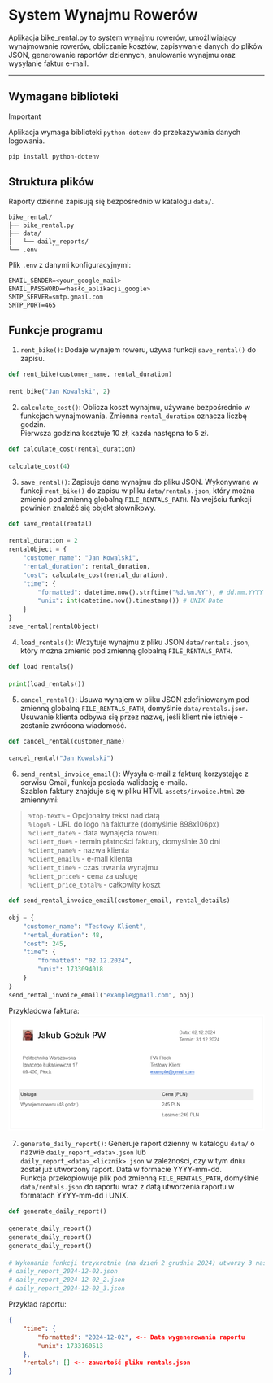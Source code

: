 # System Wynajmu Rowerów

Aplikacja bike_rental.py to system wynajmu rowerów, umożliwiający wynajmowanie rowerów, obliczanie kosztów, zapisywanie danych do plików JSON, generowanie raportów dziennych, anulowanie wynajmu oraz wysyłanie faktur e-mail.

---

## Wymagane biblioteki
> [!IMPORTANT]
> Aplikacja wymaga biblioteki `python-dotenv` do przekazywania danych logowania.
> ```bash
> pip install python-dotenv
> ```

## Struktura plików
Raporty dzienne zapisują się bezpośrednio w katalogu `data/`.
```
bike_rental/
├── bike_rental.py
├── data/
│   └── daily_reports/
└── .env
```

Plik `.env` z danymi konfiguracyjnymi:
```env
EMAIL_SENDER=<your_google_mail>
EMAIL_PASSWORD=<hasło_aplikacji_google>
SMTP_SERVER=smtp.gmail.com
SMTP_PORT=465
```

## Funkcje programu
1. `rent_bike()`: Dodaje wynajem roweru, używa funkcji `save_rental()` do zapisu.
```py
def rent_bike(customer_name, rental_duration)

rent_bike("Jan Kowalski", 2)
```

2. `calculate_cost()`: Oblicza koszt wynajmu, używane bezpośrednio w funkcjach wynajmowania. Zmienna `rental_duration` oznacza liczbę godzin.<br>Pierwsza godzina kosztuje 10 zł, każda następna to 5 zł.
```py
def calculate_cost(rental_duration)

calculate_cost(4)
```

3. `save_rental()`: Zapisuje dane wynajmu do pliku JSON. Wykonywane w funkcji `rent_bike()` do zapisu w pliku `data/rentals.json`, który można zmienić pod zmienną globalną `FILE_RENTALS_PATH`. Na wejściu funkcji powinien znaleźć się objekt słownikowy.
```py
def save_rental(rental)

rental_duration = 2
rentalObject = {
    "customer_name": "Jan Kowalski",
    "rental_duration": rental_duration,
    "cost": calculate_cost(rental_duration),
    "time": {
        "formatted": datetime.now().strftime("%d.%m.%Y"), # dd.mm.YYYY
        "unix": int(datetime.now().timestamp()) # UNIX Date
    }
}
save_rental(rentalObject)
```

4. `load_rentals()`: Wczytuje wynajmu z pliku JSON `data/rentals.json`, który można zmienić pod zmienną globalną `FILE_RENTALS_PATH`.
```py
def load_rentals()

print(load_rentals())
```

5. `cancel_rental()`: Usuwa wynajem w pliku JSON zdefiniowanym pod zmienną globalną `FILE_RENTALS_PATH`, domyślnie `data/rentals.json`. Usuwanie klienta odbywa się przez nazwę, jeśli klient nie istnieje - zostanie zwrócona wiadomość.
```py
def cancel_rental(customer_name)

cancel_rental("Jan Kowalski")
```

6. `send_rental_invoice_email()`: Wysyła e-mail z fakturą korzystając z serwisu Gmail, funkcja posiada walidację e-maila.
<br>Szablon faktury znajduje się w pliku HTML `assets/invoice.html` ze zmiennymi:
> `%top-text%` - Opcjonalny tekst nad datą
> <br>`%logo%` - URL do logo na fakturze (domyślnie 898x106px)
> <br>`%client_date%` - data wynajęcia roweru
> <br>`%client_due%` - termin płatności faktury, domyślnie 30 dni
> <br>`%client_name%` - nazwa klienta
> <br>`%client_email%` - e-mail klienta
> <br>`%client_time%` - czas trwania wynajmu
> <br>`%client_price%` - cena za usługę
> <br>`%client_price_total%` - całkowity koszt
```py
def send_rental_invoice_email(customer_email, rental_details)

obj = {
    "customer_name": "Testowy Klient",
    "rental_duration": 48,
    "cost": 245,
    "time": {
        "formatted": "02.12.2024",
        "unix": 1733094018
    }
}
send_rental_invoice_email("example@gmail.com", obj)
```
Przykładowa faktura:
![image](https://raw.githubusercontent.com/JSanchoG/bike-rental/refs/heads/main/assets/invoice-example.png)

7. `generate_daily_report()`: Generuje raport dzienny w katalogu `data/` o nazwie `daily_report_<data>.json` lub `daily_report_<data>_<licznik>.json` w zależności, czy w tym dniu został już utworzony raport. Data w formacie YYYY-mm-dd.<br>Funkcja przekopiowuje plik pod zmienną `FILE_RENTALS_PATH`, domyślnie `data/rentals.json` do raportu wraz z datą utworzenia raportu w formatach YYYY-mm-dd i UNIX.
```py
def generate_daily_report()

generate_daily_report()
generate_daily_report()
generate_daily_report()

# Wykonanie funkcji trzykrotnie (na dzień 2 grudnia 2024) utworzy 3 następujące pliki:
# daily_report_2024-12-02.json
# daily_report_2024-12-02_2.json
# daily_report_2024-12-02_3.json
```
Przykład raportu:
```json
{
    "time": {
        "formatted": "2024-12-02", <-- Data wygenerowania raportu
        "unix": 1733160513
    },
    "rentals": [] <-- zawartość pliku rentals.json
}
```